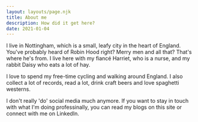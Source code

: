 ```yaml
---
layout: layouts/page.njk
title: About me
description: How did it get here?
date: 2021-01-04
---
```

I live in Nottingham, which is a small, leafy city in the heart of England. You've probably heard of Robin Hood right? Merry men and all that? That's where he's from. I live here with my fiancé Harriet, who is a nurse, and my rabbit Daisy who eats a lot of hay.


I love to spend my free-time cycling and walking around England. I also collect a lot of records, read a lot, drink craft beers and love spaghetti westerns.

I don't really 'do' social media much anymore. If you want to stay in touch with what I'm doing professinally, you can read my blogs on this site or connect with me on LinkedIn.

